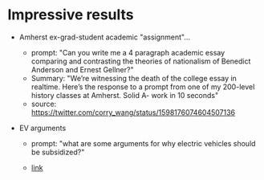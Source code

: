 # Impressive results

- Amherst ex-grad-student academic "assignment"...

    - prompt: "Can you write me a 4 paragraph academic essay comparing and contrasting the theories of nationalism of Benedict Anderson and Ernest Gellner?"
    - Summary: "We’re witnessing the death of the college essay in realtime. Here’s the response to a prompt from one of my 200-level history classes at Amherst. Solid A- work in 10 seconds"
    - source: <https://twitter.com/corry_wang/status/1598176074604507136>

- EV arguments

    - prompt: "what are some arguments for why electric vehicles should be subsidized?"
    
    - [link](ex_impressive_ev_arguments.html)

